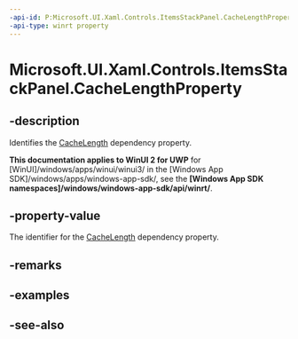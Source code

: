 ```yaml
---
-api-id: P:Microsoft.UI.Xaml.Controls.ItemsStackPanel.CacheLengthProperty
-api-type: winrt property
---
```


<!-- Property syntax
public Windows.UI.Xaml.DependencyProperty CacheLengthProperty { get; }
-->

# Microsoft.UI.Xaml.Controls.ItemsStackPanel.CacheLengthProperty

## -description
Identifies the [CacheLength](itemsstackpanel_cachelength.md) dependency property.

**This documentation applies to WinUI 2 for UWP** for [WinUI]/windows/apps/winui/winui3/ in the [Windows App SDK]/windows/apps/windows-app-sdk/, see the **[Windows App SDK namespaces]/windows/windows-app-sdk/api/winrt/**.

## -property-value
The identifier for the [CacheLength](itemsstackpanel_cachelength.md) dependency property.

## -remarks

## -examples

## -see-also
